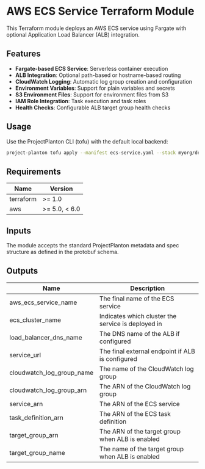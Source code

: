 # AWS ECS Service Terraform Module

This Terraform module deploys an AWS ECS service using Fargate with optional Application Load Balancer (ALB) integration.

## Features

- **Fargate-based ECS Service**: Serverless container execution
- **ALB Integration**: Optional path-based or hostname-based routing
- **CloudWatch Logging**: Automatic log group creation and configuration
- **Environment Variables**: Support for plain variables and secrets
- **S3 Environment Files**: Support for environment files from S3
- **IAM Role Integration**: Task execution and task roles
- **Health Checks**: Configurable ALB target group health checks

## Usage

Use the ProjectPlanton CLI (tofu) with the default local backend:

```bash
project-planton tofu apply --manifest ecs-service.yaml --stack myorg/dev
```

## Requirements

| Name | Version |
|------|---------|
| terraform | >= 1.0 |
| aws | >= 5.0, < 6.0 |

## Inputs

The module accepts the standard ProjectPlanton metadata and spec structure as defined in the protobuf schema.

## Outputs

| Name | Description |
|------|-------------|
| aws_ecs_service_name | The final name of the ECS service |
| ecs_cluster_name | Indicates which cluster the service is deployed in |
| load_balancer_dns_name | The DNS name of the ALB if configured |
| service_url | The final external endpoint if ALB is configured |
| cloudwatch_log_group_name | The name of the CloudWatch log group |
| cloudwatch_log_group_arn | The ARN of the CloudWatch log group |
| service_arn | The ARN of the ECS service |
| task_definition_arn | The ARN of the ECS task definition |
| target_group_arn | The ARN of the target group when ALB is enabled |
| target_group_name | The name of the target group when ALB is enabled |

